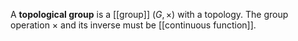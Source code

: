 A **topological group** is a [[group]] $(G, \times)$ with a topology. The group operation $\times$ and its inverse must be [[continuous function]].